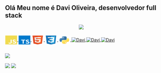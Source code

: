 ## Olá Meu nome é Davi Oliveira, desenvolvedor full stack
<div align="center">
  <a href="https://github.com/davi-oliver">
<!--     <img height="180em" src="https://github-readme-stats.vercel.app/api?username=davi-oliver&show_icons=true&theme=dracula&include_all_commits=true"/> -->
      <img height="180em" src="https://github-readme-stats.vercel.app/api/top-langs/?username=davi-oliver&layout=compact&theme=dracula"/>
</div>
 
<div style="display: inline_block"><br>
  <img align="center" alt="Davi" height="30" width="40" src="https://raw.githubusercontent.com/devicons/devicon/master/icons/javascript/javascript-plain.svg">
  <img align="center" alt="Davi" height="30" width="40" src="https://raw.githubusercontent.com/devicons/devicon/master/icons/typescript/typescript-plain.svg"> 
  <img align="center" alt="Davi" height="30" width="40" src="https://raw.githubusercontent.com/devicons/devicon/master/icons/html5/html5-original.svg">
  <img align="center" alt="Davi" height="30" width="40" src="https://raw.githubusercontent.com/devicons/devicon/master/icons/css3/css3-original.svg">
  <img align="center" alt="Davi" height="30" width="40" src="https://raw.githubusercontent.com/devicons/devicon/master/icons/python/python-original.svg">  
  <img align="center" alt="Davi" height="30" width="80" src="https://img.shields.io/badge/Xcode-007ACC?style=for-the-badge&logo=Xcode&logoColor=white">  
  <img align="center" alt="Davi" height="30" width="80" src="https://img.shields.io/badge/Dart-0175C2?style=for-the-badge&logo=dart&logoColor=white">  
  <img align="center" alt="Davi" height="30" width="90" src="https://img.shields.io/badge/Flutter-02569B?style=for-the-badge&logo=flutter&logoColor=white">  
  
</div>
  
  ##
 
<div> 
 
  <a href="https://instagram.com/_davizr" target="_blank"><img src="https://img.shields.io/badge/-Instagram-%23E4405F?style=for-the-badge&logo=instagram&logoColor=white" target="_blank"></a>
 
  <a href = "mailto:davi.oliveira.teixera@unifei.edu.br"><img src="https://img.shields.io/badge/-Gmail-%23333?style=for-the-badge&logo=gmail&logoColor=white" target="_blank"></a>
  <a href="https://www.linkedin.com/in/davi-oliveira-teixeira/" target="_blank"><img src="https://img.shields.io/badge/-LinkedIn-%230077B5?style=for-the-badge&logo=linkedin&logoColor=white" target="_blank"></a> 
 


</div>
